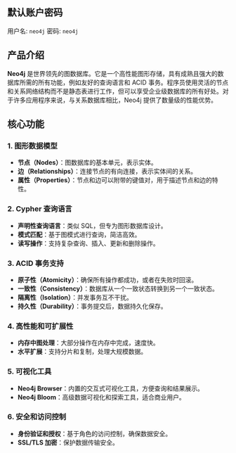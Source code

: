 ## 默认账户密码

用户名: `neo4j`
密码: `neo4j`

## 产品介绍

**Neo4j** 是世界领先的图数据库。它是一个高性能图形存储，具有成熟且强大的数据库所需的所有功能，例如友好的查询语言和 ACID 事务。程序员使用灵活的节点和关系网络结构而不是静态表进行工作，但可以享受企业级数据库的所有好处。对于许多应用程序来说，与关系数据库相比，Neo4j 提供了数量级的性能优势。

## 核心功能

### 1. 图形数据模型

- **节点（Nodes）**：图数据库的基本单元，表示实体。
- **边（Relationships）**：连接节点的有向连接，表示实体间的关系。
- **属性（Properties）**：节点和边可以附带的键值对，用于描述节点和边的特性。

### 2. Cypher 查询语言

- **声明性查询语言**：类似 SQL，但专为图形数据库设计。
- **模式匹配**：基于图模式进行查询，简洁高效。
- **读写操作**：支持复杂查询、插入、更新和删除操作。

### 3. ACID 事务支持

- **原子性（Atomicity）**：确保所有操作都成功，或者在失败时回滚。
- **一致性（Consistency）**：数据库从一个一致状态转换到另一个一致状态。
- **隔离性（Isolation）**：并发事务互不干扰。
- **持久性（Durability）**：事务提交后，数据持久化保存。

### 4. 高性能和可扩展性

- **内存中图处理**：大部分操作在内存中完成，速度快。
- **水平扩展**：支持分片和复制，处理大规模数据。

### 5. 可视化工具

- **Neo4j Browser**：内置的交互式可视化工具，方便查询和结果展示。
- **Neo4j Bloom**：高级数据可视化和探索工具，适合商业用户。

### 6. 安全和访问控制

- **身份验证和授权**：基于角色的访问控制，确保数据安全。
- **SSL/TLS 加密**：保护数据传输安全。
